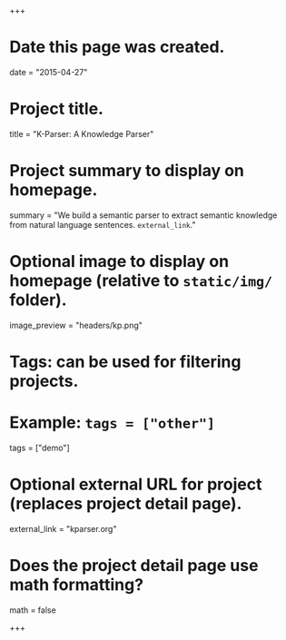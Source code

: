 +++
# Date this page was created.
date = "2015-04-27"

# Project title.
title = "K-Parser: A Knowledge Parser"

# Project summary to display on homepage.
summary = "We build a semantic parser to extract semantic knowledge from natural language sentences. `external_link`."

# Optional image to display on homepage (relative to `static/img/` folder).
image_preview = "headers/kp.png"

# Tags: can be used for filtering projects.
# Example: `tags = ["other"]`
tags = ["demo"]

# Optional external URL for project (replaces project detail page).
external_link = "kparser.org"

# Does the project detail page use math formatting?
math = false

+++


